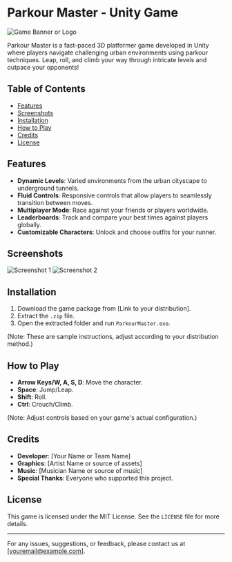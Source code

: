# Parkour Master - Unity Game

![Game Banner or Logo]()

Parkour Master is a fast-paced 3D platformer game developed in Unity where players navigate challenging urban environments using parkour techniques. Leap, roll, and climb your way through intricate levels and outpace your opponents!

## Table of Contents
- [Features](#features)
- [Screenshots](#screenshots)
- [Installation](#installation)
- [How to Play](#how-to-play)
- [Credits](#credits)
- [License](#license)

## Features
- **Dynamic Levels**: Varied environments from the urban cityscape to underground tunnels.
- **Fluid Controls**: Responsive controls that allow players to seamlessly transition between moves.
- **Multiplayer Mode**: Race against your friends or players worldwide.
- **Leaderboards**: Track and compare your best times against players globally.
- **Customizable Characters**: Unlock and choose outfits for your runner.

## Screenshots
![Screenshot 1](path/to/screenshot1.png)
![Screenshot 2](path/to/screenshot2.png)

## Installation
1. Download the game package from [Link to your distribution].
2. Extract the `.zip` file.
3. Open the extracted folder and run `ParkourMaster.exe`.

(Note: These are sample instructions, adjust according to your distribution method.)

## How to Play
- **Arrow Keys/W, A, S, D**: Move the character.
- **Space**: Jump/Leap.
- **Shift**: Roll.
- **Ctrl**: Crouch/Climb.

(Note: Adjust controls based on your game's actual configuration.)

## Credits
- **Developer**: [Your Name or Team Name]
- **Graphics**: [Artist Name or source of assets]
- **Music**: [Musician Name or source of music]
- **Special Thanks**: Everyone who supported this project.

## License
This game is licensed under the MIT License. See the `LICENSE` file for more details.

---

For any issues, suggestions, or feedback, please contact us at [youremail@example.com].


